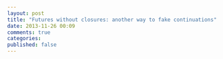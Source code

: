 ```yaml
---
layout: post
title: "Futures without closures: another way to fake continuations"
date: 2013-11-26 00:09
comments: true
categories: 
published: false
---
```

